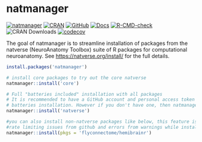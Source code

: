 
<!-- README.md is generated from README.Rmd. Please edit that file -->

# natmanager

<!-- badges: start -->

[![natmanager](https://img.shields.io/badge/natmanager-Part%20of%20the%20natverse-a241b6)](https://natverse.org/)
[![CRAN](https://img.shields.io/cran/v/natmanager)](https://cran.r-project.org/package=natmanager)
[![GitHub](https://img.shields.io/github/v/release/natverse/natmanager)](https://github.com/natverse/natmanager/releases/)
[![Docs](https://img.shields.io/badge/docs-100%25-brightgreen.svg)](https://natverse.org//natmanager/reference/)
[![R-CMD-check](https://github.com/natverse/natmanager/workflows/R-CMD-check/badge.svg)](https://github.com/natverse/natmanager/actions)
![CRAN
Downloads](http://cranlogs.r-pkg.org/badges/grand-total/natmanager)
[![codecov](https://codecov.io/gh/natverse/natmanager/branch/master/graph/badge.svg?token=jgs2AqL3xP)](https://codecov.io/gh/natverse/natmanager)
<!-- badges: end -->

The goal of natmanager is to streamline installation of packages from
the natverse (NeuroAnatomy Toolbox) suite of R packages for
computational neuroanatomy. See <https://natverse.org/install/> for the
full details.

``` r
install.packages('natmanager')

# install core packages to try out the core natverse
natmanager::install('core')

# Full "batteries included" installation with all packages
# It is recommended to have a GitHub account and personal access token (PAT) for this full
# batteries installation. However if you don't have one, then natmanager's default PAT will be used.
natmanager::install('natverse')

#you can also install non-natverse packages like below, this feature is useful if you want to avoid
#rate limiting issues from github and errors from warnings while installing packages:
natmanager::install(pkgs = 'flyconnectome/hemibrainr')
```
